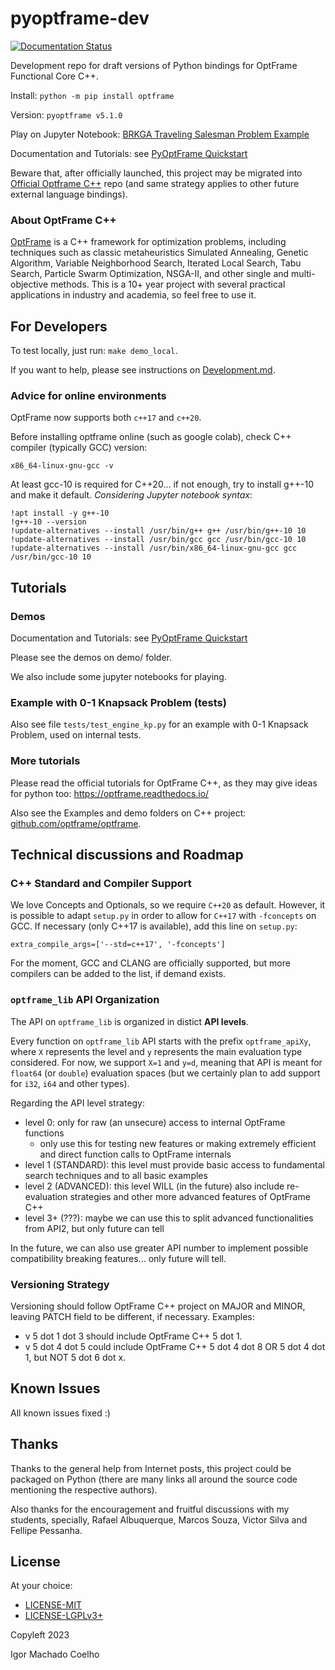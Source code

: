 # pyoptframe-dev

[![Documentation Status](https://readthedocs.org/projects/optframe/badge/?version=latest)](https://pyoptframe.readthedocs.io/en/latest/?badge=latest)

Development repo for draft versions of Python bindings for OptFrame Functional Core C++.


Install: `python -m pip install optframe`

Version: `pyoptframe v5.1.0`

Play on Jupyter Notebook: [BRKGA Traveling Salesman Problem Example](demo/OptFrame_BRKGA_Official.ipynb)

Documentation and Tutorials: see [PyOptFrame Quickstart](https://pyoptframe.readthedocs.io/en/latest/quickstart.html)

Beware that, after officially launched, this project may be migrated into [Official Optframe C++](https://github.com/optframe/optframe) repo (and same strategy applies to other future external language bindings).

### About OptFrame C++

[OptFrame](https://github.com/optframe/optframe) is a C++ framework for optimization problems, including techniques such as classic metaheuristics Simulated Annealing, Genetic Algorithm, 
Variable Neighborhood Search, Iterated Local Search, Tabu Search, Particle Swarm Optimization, NSGA-II, and other single and multi-objective methods.
This is a 10+ year project with several practical applications in industry and academia, so feel free to use it.

## For Developers

To test locally, just run: `make demo_local`.

If you want to help, please see instructions on [Development.md](./Development.md).


### Advice for online environments

OptFrame now supports both `c++17` and `c++20`.

Before installing optframe online (such as google colab), check C++ compiler (typically GCC) version:

`x86_64-linux-gnu-gcc -v`

At least gcc-10 is required for C++20... if not enough, try to install g++-10 and make it default.
*Considering Jupyter notebook syntax*:
```
!apt install -y g++-10
!g++-10 --version
!update-alternatives --install /usr/bin/g++ g++ /usr/bin/g++-10 10
!update-alternatives --install /usr/bin/gcc gcc /usr/bin/gcc-10 10
!update-alternatives --install /usr/bin/x86_64-linux-gnu-gcc gcc /usr/bin/gcc-10 10
```

## Tutorials

### Demos

Documentation and Tutorials: see [PyOptFrame Quickstart](https://pyoptframe.readthedocs.io/en/latest/quickstart.html)

Please see the demos on demo/ folder.

We also include some jupyter notebooks for playing.


### Example with 0-1 Knapsack Problem (tests)

Also see file `tests/test_engine_kp.py` for an example with 0-1 Knapsack Problem,
used on internal tests.

### More tutorials

Please read the official tutorials for OptFrame C++, 
as they may give ideas for python too: https://optframe.readthedocs.io/

Also see the Examples and demo folders on C++ project: [github.com/optframe/optframe](https://github.com/optframe/optframe).


## Technical discussions and Roadmap
### C++ Standard and Compiler Support

We love Concepts and Optionals, so we require `C++20` as default. 
However, it is possible to adapt `setup.py` in order to allow for `C++17` with `-fconcepts` on GCC. 
If necessary (only C++17 is available), add this line on `setup.py`:

```
extra_compile_args=['--std=c++17', '-fconcepts']
```

For the moment, GCC and CLANG are officially supported, but more compilers can be added to the list, if demand exists.


### `optframe_lib` API Organization

The API on `optframe_lib` is organized in distict **API levels**.

Every function on `optframe_lib` API starts with the prefix `optframe_apiXy`, where
`X` represents the level and `y` represents the main evaluation type considered.
For now, we support `X=1` and `y=d`, meaning that API is meant for `float64` (or `double`) evaluation
spaces (but we certainly plan to add support for `i32`, `i64` and other types).

Regarding the API level strategy:

- level 0: only for raw (an unsecure) access to internal OptFrame functions
   * only use this for testing new features or making extremely efficient and direct function calls to OptFrame internals
- level 1 (STANDARD): this level must provide basic access to fundamental search techniques
and to all basic examples
- level 2 (ADVANCED): this level WILL (in the future) also include re-evaluation strategies and other more advanced features of OptFrame C++
- level 3+ (???): maybe we can use this to split advanced functionalities from API2, but only future can tell

In the future, we can also use greater API number to implement possible compatibility breaking features... only future will tell.

### Versioning Strategy

Versioning should follow OptFrame C++ project on MAJOR and MINOR, leaving PATCH field to be different, if necessary. Examples: 

- v 5 dot 1 dot 3 should include OptFrame C++ 5 dot 1.
- v 5 dot 4 dot 5 could include OptFrame C++ 5 dot 4 dot 8 OR 5 dot 4 dot 1, but NOT 5 dot 6 dot x.

## Known Issues

All known issues fixed :)

## Thanks

Thanks to the general help from Internet posts, this project could be packaged on Python (there are many links all around the source code mentioning the respective authors).

Also thanks for the encouragement and fruitful discussions with my students, specially, Rafael Albuquerque, Marcos Souza, Victor Silva and Fellipe Pessanha.

## License

At your choice:

- [LICENSE-MIT](./LICENSE-MIT.txt)
- [LICENSE-LGPLv3+](./LICENSE-LGPL-3.0-or-later.txt)

Copyleft 2023

Igor Machado Coelho

